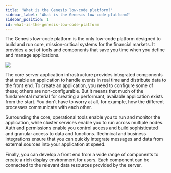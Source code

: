 ```yaml
---
title: 'What is the Genesis low-code platform?'
sidebar_label: 'What is the Genesis low-code platform?'
sidebar_position: 1
id: what-is-the-genesis-low-code-platform
---
```


The Genesis low-code platform is the only low-code platform designed to build and run core, mission-critical systems for the financial markets. It provides a set of tools and components that save you time when you define and manage applications.

![](/img/component-architecture.png)

The core server application infrastructure provides integrated components that enable an application to handle events in real time and distribute data to the front end. To create an application, you need to configure some of these; others are non-configurable. But it means that much of the fundamental material for creating a performant, available application exists from the start. You don't have to worry at all, for example, how the different processes communicate with each other.

Surrounding the core, operational tools enable you to run and monitor the application, while cluster services enable you to run across multiple nodes. Auth and permissions enable you control access and build sophisticated and granular access to data and functions. Technical and business integrations ensure that you can quickly integrate messages and data from external sources into your application at speed. 

Finally, you can develop a front end from a wide range of components to create a rich display environment for users. Each component can be connected to the relevant data resources provided by the server.

